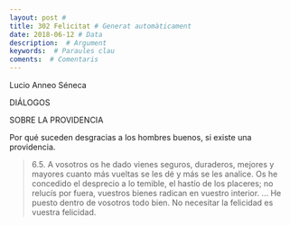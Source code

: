 ```yaml
---
layout: post #
title: 302 Felicitat # Generat automàticament
date: 2018-06-12 # Data
description:  # Argument
keywords:  # Paraules clau
coments:  # Comentaris
---
```


Lucio Anneo Séneca

DIÁLOGOS

SOBRE LA PROVIDENCIA

Por qué suceden desgracias a los hombres buenos, si existe una providencia.

> 6.5. A vosotros os he dado vienes seguros, duraderos, mejores y mayores cuanto más vueltas se les dé y más se les analice. Os he concedido el desprecio a lo temible, el hastío de los placeres; no relucís por fuera, vuestros bienes radican en vuestro interior. ... He puesto dentro de vosotros todo bien. No necesitar la felicidad es vuestra felicidad.
